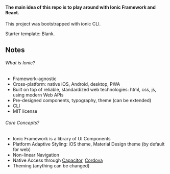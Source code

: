 #### The main idea of this repo is to play around with Ionic Framework and React.
 
This project was bootstrapped with ionic CLI.
 
Starter template: Blank.

## Notes

###### What is Ionic?
- Framework-agnostic
- Cross-platform: native iOS, Android, desktop, PWA
- Built on top of reliable, standardized web technologies: html, css, js, using modern Web APIs
- Pre-designed components, typography, theme (can be extended) 
- CLI
- MIT license

###### Core Concepts?
- Ionic Framework is a library of UI Components
- Platform Adaptive Styling: iOS theme, Material Design theme (by default for web)
- Non-linear Navigation 
- Native Access through [Capacitor](https://capacitor.ionicframework.com/), [Cordova](https://cordova.apache.org/)
- Theming (anything can be changed)


